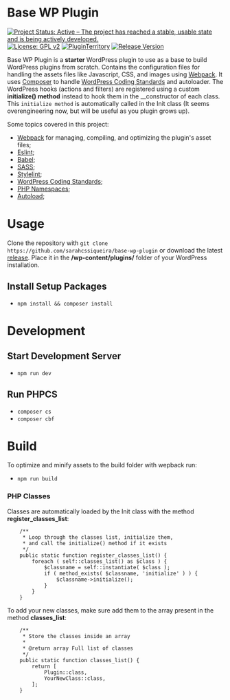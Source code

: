 # Base WP Plugin

[![Project Status: Active – The project has reached a stable, usable state and is being actively developed.](https://www.repostatus.org/badges/latest/active.svg)](https://www.repostatus.org/#active)
[![License: GPL v2](https://img.shields.io/badge/License-GPL_v2-blue.svg)](https://www.gnu.org/licenses/old-licenses/gpl-2.0.en.html)
[![PluginTerritory](https://img.shields.io/badge/Plugin%20Territory-Free-blue.svg?logo=wordpress)]()
[![Release Version](https://img.shields.io/github/release/sarahcssiqueira/base-wp-plugin.svg?color)](https://github.com/sarahcssiqueira/base-wp-plugin/releases/latest)

Base WP Plugin is a **starter** WordPress plugin to use as a base to build WordPress plugins from scratch. Contains the configuration files for handling the assets files like Javascript, CSS, and images using [Webpack](https://webpack.js.org/).
It uses [Composer](https://getcomposer.org/) to handle [WordPress Coding Standards](https://github.com/WordPress/WordPress-Coding-Standards) and autoloader. The WordPress hooks (actions and filters) are registered using a custom **initialize() method** instead to hook them in the \_\_constructor of each class. This `initialize method` is automatically called in the Init class (It seems overengineering now, but will be useful as you plugin grows up).

Some topics covered in this project:

- [Webpack](https://webpack.js.org/) for managing, compiling, and optimizing the plugin's asset files;
- [Eslint](https://eslint.org/);
- [Babel](https://babeljs.io/);
- [SASS](http://sass-lang.com/);
- [Stylelint](https://stylelint.io/);
- [WordPress Coding Standards](https://github.com/WordPress/WordPress-Coding-Standards);
- [PHP Namespaces](http://php.net/manual/pl/language.namespaces.php);
- [Autoload](https://www.php.net/manual/en/language.oop5.autoload.php);

# Usage

Clone the repository with `git clone https://github.com/sarahcssiqueira/base-wp-plugin` or download the latest [release](https://github.com/sarahcssiqueira/base-wp-plugin/releases). Place it in the **/wp-content/plugins/** folder of your WordPress installation.

## Install Setup Packages

- `npm install && composer install`

# Development

## Start Development Server

- `npm run dev`

## Run PHPCS

- `composer cs`
- `composer cbf`

# Build

To optimize and minify assets to the build folder with wepback run:

- `npm run build`

### PHP Classes

Classes are automatically loaded by the Init class with the method **register_classes_list**:

```
    /**
	 * Loop through the classes list, initialize them,
	 * and call the initialize() method if it exists
	 */
	public static function register_classes_list() {
		foreach ( self::classes_list() as $class ) {
			$classname = self::instantiate( $class );
			if ( method_exists( $classname, 'initialize' ) ) {
				$classname->initialize();
			}
		}
	}
```

To add your new classes, make sure add them to the array present in the method **classes_list**:

```
	/**
	 * Store the classes inside an array
	 *
	 * @return array Full list of classes
	 */
	public static function classes_list() {
		return [
			Plugin::class,
            YourNewClass::class,
		];
	}
```
